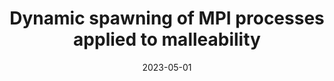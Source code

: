 ---
title: "Dynamic spawning of MPI processes applied to malleability"
collection: publications
permalink: /publication/2023-05-01-Dynamic-spawning-of-MPI-processes-applied-to-malleability
type: "journal"
date: 2023-05-01
venue: '<em>International Journal of High Performance Computing Applications</em>(0), pp. 1-25'
citation: ' I. Martín-Álvarez,  J. Aliaga,  M. Castillo,  <strong>S. Iserte</strong>, and  R. Mayo, &quot;Dynamic spawning of MPI processes applied to malleability.&quot; <em>International Journal of High Performance Computing Applications</em>(0), pp. 1-25, May 2023.'
---